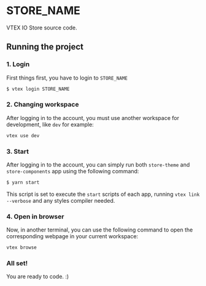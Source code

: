 # STORE_NAME
VTEX IO Store source code.

## Running the project

### 1. Login

First things first, you have to login to `STORE_NAME`

```bash
$ vtex login STORE_NAME
```

### 2. Changing workspace

After logging in to the account, you must use another workspace for development, like `dev` for example:

```bash
vtex use dev
```

### 3. Start

After logging in to the account, you can simply run both `store-theme` and `store-components` app using the following command:

```bash
$ yarn start
```

This script is set to execute the `start` scripts of each app, running `vtex link --verbose` and any styles compiler needed.

### 4. Open in browser

Now, in another terminal, you can use the following command to open the corresponding webpage in your current workspace:

```bash
vtex browse
```

### All set!

You are ready to code. :)
